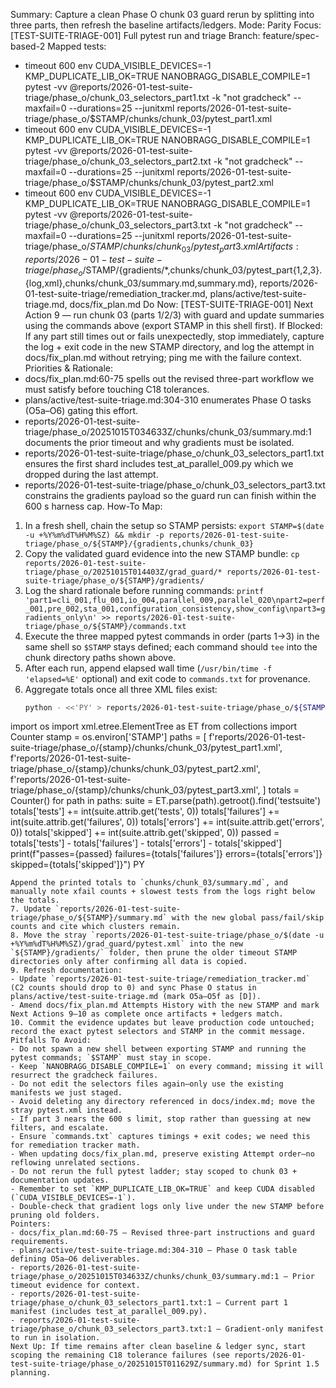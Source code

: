 Summary: Capture a clean Phase O chunk 03 guard rerun by splitting into three parts, then refresh the baseline artifacts/ledgers.
Mode: Parity
Focus: [TEST-SUITE-TRIAGE-001] Full pytest run and triage
Branch: feature/spec-based-2
Mapped tests: 
  - timeout 600 env CUDA_VISIBLE_DEVICES=-1 KMP_DUPLICATE_LIB_OK=TRUE NANOBRAGG_DISABLE_COMPILE=1 pytest -vv @reports/2026-01-test-suite-triage/phase_o/chunk_03_selectors_part1.txt -k "not gradcheck" --maxfail=0 --durations=25 --junitxml reports/2026-01-test-suite-triage/phase_o/$STAMP/chunks/chunk_03/pytest_part1.xml
  - timeout 600 env CUDA_VISIBLE_DEVICES=-1 KMP_DUPLICATE_LIB_OK=TRUE NANOBRAGG_DISABLE_COMPILE=1 pytest -vv @reports/2026-01-test-suite-triage/phase_o/chunk_03_selectors_part2.txt -k "not gradcheck" --maxfail=0 --durations=25 --junitxml reports/2026-01-test-suite-triage/phase_o/$STAMP/chunks/chunk_03/pytest_part2.xml
  - timeout 600 env CUDA_VISIBLE_DEVICES=-1 KMP_DUPLICATE_LIB_OK=TRUE NANOBRAGG_DISABLE_COMPILE=1 pytest -vv @reports/2026-01-test-suite-triage/phase_o/chunk_03_selectors_part3.txt -k "not gradcheck" --maxfail=0 --durations=25 --junitxml reports/2026-01-test-suite-triage/phase_o/$STAMP/chunks/chunk_03/pytest_part3.xml
Artifacts: reports/2026-01-test-suite-triage/phase_o/$STAMP/{gradients/*,chunks/chunk_03/pytest_part{1,2,3}.{log,xml},chunks/chunk_03/summary.md,summary.md}, reports/2026-01-test-suite-triage/remediation_tracker.md, plans/active/test-suite-triage.md, docs/fix_plan.md
Do Now: [TEST-SUITE-TRIAGE-001] Next Action 9 — run chunk 03 (parts 1/2/3) with guard and update summaries using the commands above (export STAMP in this shell first).
If Blocked: If any part still times out or fails unexpectedly, stop immediately, capture the log + exit code in the new STAMP directory, and log the attempt in docs/fix_plan.md without retrying; ping me with the failure context.
Priorities & Rationale:
- docs/fix_plan.md:60-75 spells out the revised three-part workflow we must satisfy before touching C18 tolerances.
- plans/active/test-suite-triage.md:304-310 enumerates Phase O tasks (O5a–O6) gating this effort.
- reports/2026-01-test-suite-triage/phase_o/20251015T034633Z/chunks/chunk_03/summary.md:1 documents the prior timeout and why gradients must be isolated.
- reports/2026-01-test-suite-triage/phase_o/chunk_03_selectors_part1.txt ensures the first shard includes test_at_parallel_009.py which we dropped during the last attempt.
- reports/2026-01-test-suite-triage/phase_o/chunk_03_selectors_part3.txt constrains the gradients payload so the guard run can finish within the 600 s harness cap.
How-To Map:
1. In a fresh shell, chain the setup so STAMP persists:
   `export STAMP=$(date -u +%Y%m%dT%H%M%SZ) && mkdir -p reports/2026-01-test-suite-triage/phase_o/${STAMP}/{gradients,chunks/chunk_03}`
2. Copy the validated guard evidence into the new STAMP bundle:
   `cp reports/2026-01-test-suite-triage/phase_o/20251015T014403Z/grad_guard/* reports/2026-01-test-suite-triage/phase_o/${STAMP}/gradients/`
3. Log the shard rationale before running commands:
   `printf 'part1=cli_001,flu_001,io_004,parallel_009,parallel_020\npart2=perf_001,pre_002,sta_001,configuration_consistency,show_config\npart3=gradients_only\n' >> reports/2026-01-test-suite-triage/phase_o/${STAMP}/commands.txt`
4. Execute the three mapped pytest commands in order (parts 1→3) in the same shell so `$STAMP` stays defined; each command should `tee` into the chunk directory paths shown above.
5. After each run, append elapsed wall time (`/usr/bin/time -f 'elapsed=%E'` optional) and exit code to `commands.txt` for provenance.
6. Aggregate totals once all three XML files exist:
   ```bash
   python - <<'PY' > reports/2026-01-test-suite-triage/phase_o/${STAMP}/chunks/chunk_03/totals.txt
import os
import xml.etree.ElementTree as ET
from collections import Counter
stamp = os.environ['STAMP']
paths = [
    f'reports/2026-01-test-suite-triage/phase_o/{stamp}/chunks/chunk_03/pytest_part1.xml',
    f'reports/2026-01-test-suite-triage/phase_o/{stamp}/chunks/chunk_03/pytest_part2.xml',
    f'reports/2026-01-test-suite-triage/phase_o/{stamp}/chunks/chunk_03/pytest_part3.xml',
]
totals = Counter()
for path in paths:
    suite = ET.parse(path).getroot().find('testsuite')
    totals['tests'] += int(suite.attrib.get('tests', 0))
    totals['failures'] += int(suite.attrib.get('failures', 0))
    totals['errors'] += int(suite.attrib.get('errors', 0))
    totals['skipped'] += int(suite.attrib.get('skipped', 0))
passed = totals['tests'] - totals['failures'] - totals['errors'] - totals['skipped']
print(f"passes={passed} failures={totals['failures']} errors={totals['errors']} skipped={totals['skipped']}")
PY
   ```
   Append the printed totals to `chunks/chunk_03/summary.md`, and manually note xfail counts + slowest tests from the logs right below the totals.
7. Update `reports/2026-01-test-suite-triage/phase_o/${STAMP}/summary.md` with the new global pass/fail/skip counts and cite which clusters remain.
8. Move the stray `reports/2026-01-test-suite-triage/phase_o/$(date -u +%Y%m%dT%H%M%SZ)/grad_guard/pytest.xml` into the new `${STAMP}/gradients/` folder, then prune the older timeout STAMP directories only after confirming all data is copied.
9. Refresh documentation:
   - Update `reports/2026-01-test-suite-triage/remediation_tracker.md` (C2 counts should drop to 0) and sync Phase O status in plans/active/test-suite-triage.md (mark O5a–O5f as [D]).
   - Amend docs/fix_plan.md Attempts History with the new STAMP and mark Next Actions 9–10 as complete once artifacts + ledgers match.
10. Commit the evidence updates but leave production code untouched; record the exact pytest selectors and STAMP in the commit message.
Pitfalls To Avoid:
- Do not spawn a new shell between exporting STAMP and running the pytest commands; `$STAMP` must stay in scope.
- Keep `NANOBRAGG_DISABLE_COMPILE=1` on every command; missing it will resurrect the gradcheck failures.
- Do not edit the selectors files again—only use the existing manifests we just staged.
- Avoid deleting any directory referenced in docs/index.md; move the stray pytest.xml instead.
- If part 3 nears the 600 s limit, stop rather than guessing at new filters, and escalate.
- Ensure `commands.txt` captures timings + exit codes; we need this for remediation tracker math.
- When updating docs/fix_plan.md, preserve existing Attempt order—no reflowing unrelated sections.
- Do not rerun the full pytest ladder; stay scoped to chunk 03 + documentation updates.
- Remember to set `KMP_DUPLICATE_LIB_OK=TRUE` and keep CUDA disabled (`CUDA_VISIBLE_DEVICES=-1`).
- Double-check that gradient logs only live under the new STAMP before pruning old folders.
Pointers:
- docs/fix_plan.md:60-75 — Revised three-part instructions and guard requirements.
- plans/active/test-suite-triage.md:304-310 — Phase O task table defining O5a–O6 deliverables.
- reports/2026-01-test-suite-triage/phase_o/20251015T034633Z/chunks/chunk_03/summary.md:1 — Prior timeout evidence for context.
- reports/2026-01-test-suite-triage/phase_o/chunk_03_selectors_part1.txt:1 — Current part 1 manifest (includes test_at_parallel_009.py).
- reports/2026-01-test-suite-triage/phase_o/chunk_03_selectors_part3.txt:1 — Gradient-only manifest to run in isolation.
Next Up: If time remains after clean baseline & ledger sync, start scoping the remaining C18 tolerance failures (see reports/2026-01-test-suite-triage/phase_o/20251015T011629Z/summary.md) for Sprint 1.5 planning.
